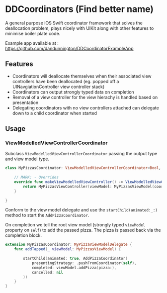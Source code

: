 #  DDCoordinators (Find better name)

A general purpose iOS Swift coordinator framework that solves the deallocation problem, plays nicely with UIKit along with other features to minimise boiler plate code.

Example app available at : https://github.com/dandunnington/DDCoordinatorExampleApp

## Features
- Coordinators will deallocate themselves when their associated view controllers have been deallocated (eg. popped off a UINavgiationController view controller stack)
- Coordinators can output strongly typed data on completion
- Removal of a view controller for the view hierachy is handled based on presentation
- Delegating coordinators with no view controllers attached can delegate down to a child coordinator when started

## Usage

### ViewModelledViewControllerCoordinator

Subclass `ViewModelledViewControllerCoordinator` passing the output type and view model type.
```swift
class MyPizzasCoordinator: ViewModelledViewControllerCoordinator<Bool, MyPizzasViewModel> {
    
    // MARK: - Overrides
    override func makeViewModelledViewController() -> ViewModelledViewController<MyPizzasViewModel> {
        return MyPizzasViewController(viewModel: MyPizzasViewModel(coordinator: self))
    }
    
}
```

Conform to the view model delegate and use the `startChild(animated:_:)` method to start the `AddPizzaCoordinator`.

On completion we tell the root view model (strongly typed `viewModel` property on `self`) to add the passed pizza. The pizza is passed back via the completion block.
```swift
extension MyPizzasCoordinator: MyPizzaViewModelDelegate {
    func addTapped(_ viewModel: MyPizzasViewModel) {
        
        startChild(animated: true, AddPizzaCoordinator(
            presentingStrategy: .pushFromCoordinator(self),
            completed: viewModel.addPizza(pizza:),
            cancelled: nil
        ))
    }
}

```
